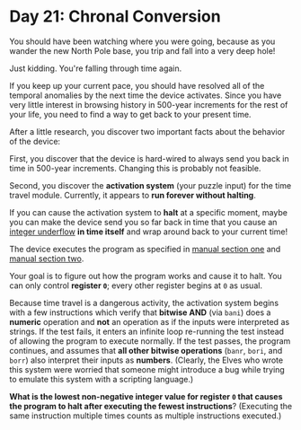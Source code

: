 # Day 21: Chronal Conversion
You should have been watching where you were going, because as you wander the new North Pole base, you trip and fall 
into a very deep hole!

Just kidding. You're falling through time again.

If you keep up your current pace, you should have resolved all of the temporal anomalies by the next time the device 
activates. Since you have very little interest in browsing history in 500-year increments for the rest of your life, you 
need to find a way to get back to your present time.

After a little research, you discover two important facts about the behavior of the device:

First, you discover that the device is hard-wired to always send you back in time in 500-year increments. Changing this 
is probably not feasible.

Second, you discover the **activation system** (your puzzle input) for the time travel module. Currently, it appears to 
**run forever without halting**.

If you can cause the activation system to **halt** at a specific moment, maybe you can make the device send you so far 
back in time that you cause an [integer underflow](https://cwe.mitre.org/data/definitions/191.html) **in time itself** 
and wrap around back to your current time!

The device executes the program as specified in [manual section one](https://adventofcode.com/2018/day/16) and 
[manual section two](https://adventofcode.com/2018/day/19).

Your goal is to figure out how the program works and cause it to halt. You can only control **register `0`**; every 
other register begins at `0` as usual.

Because time travel is a dangerous activity, the activation system begins with a few instructions which verify that 
**bitwise AND** (via `bani`) does a **numeric** operation and **not** an operation as if the inputs were interpreted as 
strings. If the test fails, it enters an infinite loop re-running the test instead of allowing the program to execute 
normally. If the test passes, the program continues, and assumes that **all other bitwise operations** (`banr`, `bori`, 
and `borr`) also interpret their inputs as **numbers**. (Clearly, the Elves who wrote this system were worried that 
someone might introduce a bug while trying to emulate this system with a scripting language.)

**What is the lowest non-negative integer value for register `0` that causes the program to halt after executing the 
fewest instructions**? (Executing the same instruction multiple times counts as multiple instructions executed.)
